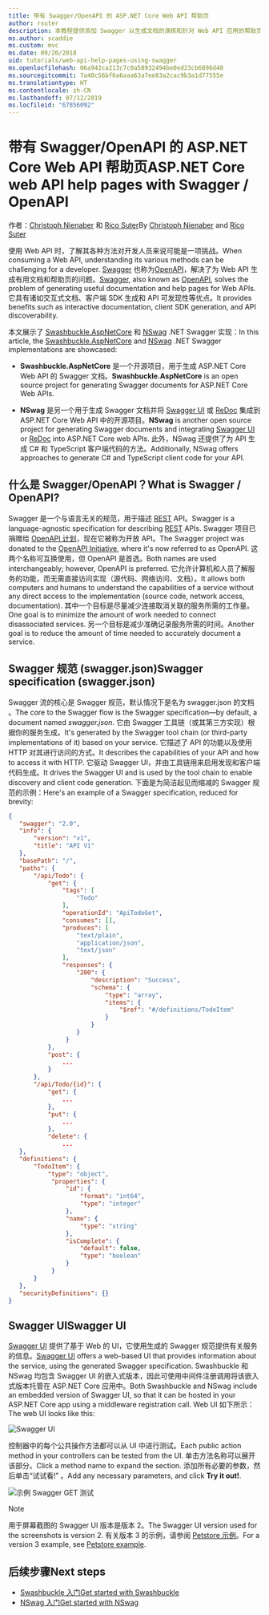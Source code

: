 ```yaml
---
title: 带有 Swagger/OpenAPI 的 ASP.NET Core Web API 帮助页
author: rsuter
description: 本教程提供添加 Swagger 以生成文档的演练和针对 Web API 应用的帮助页。
ms.author: scaddie
ms.custom: mvc
ms.date: 09/20/2018
uid: tutorials/web-api-help-pages-using-swagger
ms.openlocfilehash: 06a942ca213c7c0a58932494be0ed23cb6896d48
ms.sourcegitcommit: 7a40c56bf6a6aaa63a7ee83a2cac9b3a1d77555e
ms.translationtype: HT
ms.contentlocale: zh-CN
ms.lasthandoff: 07/12/2019
ms.locfileid: "67856092"
---
```

# <a name="aspnet-core-web-api-help-pages-with-swagger--openapi"></a><span data-ttu-id="17033-103">带有 Swagger/OpenAPI 的 ASP.NET Core Web API 帮助页</span><span class="sxs-lookup"><span data-stu-id="17033-103">ASP.NET Core web API help pages with Swagger / OpenAPI</span></span>

<span data-ttu-id="17033-104">作者：[Christoph Nienaber](https://twitter.com/zuckerthoben) 和 [Rico Suter](https://blog.rsuter.com/)</span><span class="sxs-lookup"><span data-stu-id="17033-104">By [Christoph Nienaber](https://twitter.com/zuckerthoben) and [Rico Suter](https://blog.rsuter.com/)</span></span>

<span data-ttu-id="17033-105">使用 Web API 时，了解其各种方法对开发人员来说可能是一项挑战。</span><span class="sxs-lookup"><span data-stu-id="17033-105">When consuming a Web API, understanding its various methods can be challenging for a developer.</span></span> <span data-ttu-id="17033-106">[Swagger](https://swagger.io/) 也称为[OpenAPI](https://www.openapis.org/)，解决了为 Web API 生成有用文档和帮助页的问题。</span><span class="sxs-lookup"><span data-stu-id="17033-106">[Swagger](https://swagger.io/), also known as [OpenAPI](https://www.openapis.org/), solves the problem of generating useful documentation and help pages for Web APIs.</span></span> <span data-ttu-id="17033-107">它具有诸如交互式文档、客户端 SDK 生成和 API 可发现性等优点。</span><span class="sxs-lookup"><span data-stu-id="17033-107">It provides benefits such as interactive documentation, client SDK generation, and API discoverability.</span></span>

<span data-ttu-id="17033-108">本文展示了 [Swashbuckle.AspNetCore](https://github.com/domaindrivendev/Swashbuckle.AspNetCore) 和 [NSwag](https://github.com/RicoSuter/NSwag) .NET Swagger 实现：</span><span class="sxs-lookup"><span data-stu-id="17033-108">In this article, the [Swashbuckle.AspNetCore](https://github.com/domaindrivendev/Swashbuckle.AspNetCore) and [NSwag](https://github.com/RicoSuter/NSwag) .NET Swagger implementations are showcased:</span></span>

* <span data-ttu-id="17033-109">**Swashbuckle.AspNetCore** 是一个开源项目，用于生成 ASP.NET Core Web API 的 Swagger 文档。</span><span class="sxs-lookup"><span data-stu-id="17033-109">**Swashbuckle.AspNetCore** is an open source project for generating Swagger documents for ASP.NET Core Web APIs.</span></span>

* <span data-ttu-id="17033-110">**NSwag** 是另一个用于生成 Swagger 文档并将 [Swagger UI](https://swagger.io/swagger-ui/) 或 [ReDoc](https://github.com/Rebilly/ReDoc) 集成到 ASP.NET Core Web API 中的开源项目。</span><span class="sxs-lookup"><span data-stu-id="17033-110">**NSwag** is another open source project for generating Swagger documents and integrating [Swagger UI](https://swagger.io/swagger-ui/) or [ReDoc](https://github.com/Rebilly/ReDoc) into ASP.NET Core web APIs.</span></span> <span data-ttu-id="17033-111">此外，NSwag 还提供了为 API 生成 C# 和 TypeScript 客户端代码的方法。</span><span class="sxs-lookup"><span data-stu-id="17033-111">Additionally, NSwag offers approaches to generate C# and TypeScript client code for your API.</span></span>

## <a name="what-is-swagger--openapi"></a><span data-ttu-id="17033-112">什么是 Swagger/OpenAPI？</span><span class="sxs-lookup"><span data-stu-id="17033-112">What is Swagger / OpenAPI?</span></span>

<span data-ttu-id="17033-113">Swagger 是一个与语言无关的规范，用于描述 [REST](https://en.wikipedia.org/wiki/Representational_state_transfer) API。</span><span class="sxs-lookup"><span data-stu-id="17033-113">Swagger is a language-agnostic specification for describing [REST](https://en.wikipedia.org/wiki/Representational_state_transfer) APIs.</span></span> <span data-ttu-id="17033-114">Swagger 项目已捐赠给 [OpenAPI 计划](https://www.openapis.org/)，现在它被称为开放 API。</span><span class="sxs-lookup"><span data-stu-id="17033-114">The Swagger project was donated to the [OpenAPI Initiative](https://www.openapis.org/), where it's now referred to as OpenAPI.</span></span> <span data-ttu-id="17033-115">这两个名称可互换使用，但 OpenAPI 是首选。</span><span class="sxs-lookup"><span data-stu-id="17033-115">Both names are used interchangeably; however, OpenAPI is preferred.</span></span> <span data-ttu-id="17033-116">它允许计算机和人员了解服务的功能，而无需直接访问实现（源代码、网络访问、文档）。</span><span class="sxs-lookup"><span data-stu-id="17033-116">It allows both computers and humans to understand the capabilities of a service without any direct access to the implementation (source code, network access, documentation).</span></span> <span data-ttu-id="17033-117">其中一个目标是尽量减少连接取消关联的服务所需的工作量。</span><span class="sxs-lookup"><span data-stu-id="17033-117">One goal is to minimize the amount of work needed to connect disassociated services.</span></span> <span data-ttu-id="17033-118">另一个目标是减少准确记录服务所需的时间。</span><span class="sxs-lookup"><span data-stu-id="17033-118">Another goal is to reduce the amount of time needed to accurately document a service.</span></span>

## <a name="swagger-specification-swaggerjson"></a><span data-ttu-id="17033-119">Swagger 规范 (swagger.json)</span><span class="sxs-lookup"><span data-stu-id="17033-119">Swagger specification (swagger.json)</span></span>

<span data-ttu-id="17033-120">Swagger 流的核心是 Swagger 规范，默认情况下是名为 swagger.json 的文档  。</span><span class="sxs-lookup"><span data-stu-id="17033-120">The core to the Swagger flow is the Swagger specification&mdash;by default, a document named *swagger.json*.</span></span> <span data-ttu-id="17033-121">它由 Swagger 工具链（或其第三方实现）根据你的服务生成。</span><span class="sxs-lookup"><span data-stu-id="17033-121">It's generated by the Swagger tool chain (or third-party implementations of it) based on your service.</span></span> <span data-ttu-id="17033-122">它描述了 API 的功能以及使用 HTTP 对其进行访问的方式。</span><span class="sxs-lookup"><span data-stu-id="17033-122">It describes the capabilities of your API and how to access it with HTTP.</span></span> <span data-ttu-id="17033-123">它驱动 Swagger UI，并由工具链用来启用发现和客户端代码生成。</span><span class="sxs-lookup"><span data-stu-id="17033-123">It drives the Swagger UI and is used by the tool chain to enable discovery and client code generation.</span></span> <span data-ttu-id="17033-124">下面是为简洁起见而缩减的 Swagger 规范的示例：</span><span class="sxs-lookup"><span data-stu-id="17033-124">Here's an example of a Swagger specification, reduced for brevity:</span></span>

```json
{
   "swagger": "2.0",
   "info": {
       "version": "v1",
       "title": "API V1"
   },
   "basePath": "/",
   "paths": {
       "/api/Todo": {
           "get": {
               "tags": [
                   "Todo"
               ],
               "operationId": "ApiTodoGet",
               "consumes": [],
               "produces": [
                   "text/plain",
                   "application/json",
                   "text/json"
               ],
               "responses": {
                   "200": {
                       "description": "Success",
                       "schema": {
                           "type": "array",
                           "items": {
                               "$ref": "#/definitions/TodoItem"
                           }
                       }
                   }
                }
           },
           "post": {
               ...
           }
       },
       "/api/Todo/{id}": {
           "get": {
               ...
           },
           "put": {
               ...
           },
           "delete": {
               ...
   },
   "definitions": {
       "TodoItem": {
           "type": "object",
            "properties": {
                "id": {
                    "format": "int64",
                    "type": "integer"
                },
                "name": {
                    "type": "string"
                },
                "isComplete": {
                    "default": false,
                    "type": "boolean"
                }
            }
       }
   },
   "securityDefinitions": {}
}
```

## <a name="swagger-ui"></a><span data-ttu-id="17033-125">Swagger UI</span><span class="sxs-lookup"><span data-stu-id="17033-125">Swagger UI</span></span>

<span data-ttu-id="17033-126">[Swagger UI](https://swagger.io/swagger-ui/) 提供了基于 Web 的 UI，它使用生成的 Swagger 规范提供有关服务的信息。</span><span class="sxs-lookup"><span data-stu-id="17033-126">[Swagger UI](https://swagger.io/swagger-ui/) offers a web-based UI that provides information about the service, using the generated Swagger specification.</span></span> <span data-ttu-id="17033-127">Swashbuckle 和 NSwag 均包含 Swagger UI 的嵌入式版本，因此可使用中间件注册调用将该嵌入式版本托管在 ASP.NET Core 应用中。</span><span class="sxs-lookup"><span data-stu-id="17033-127">Both Swashbuckle and NSwag include an embedded version of Swagger UI, so that it can be hosted in your ASP.NET Core app using a middleware registration call.</span></span> <span data-ttu-id="17033-128">Web UI 如下所示：</span><span class="sxs-lookup"><span data-stu-id="17033-128">The web UI looks like this:</span></span>

![Swagger UI](web-api-help-pages-using-swagger/_static/swagger-ui.png)

<span data-ttu-id="17033-130">控制器中的每个公共操作方法都可以从 UI 中进行测试。</span><span class="sxs-lookup"><span data-stu-id="17033-130">Each public action method in your controllers can be tested from the UI.</span></span> <span data-ttu-id="17033-131">单击方法名称可以展开该部分。</span><span class="sxs-lookup"><span data-stu-id="17033-131">Click a method name to expand the section.</span></span> <span data-ttu-id="17033-132">添加所有必要的参数，然后单击“试试看!”  。</span><span class="sxs-lookup"><span data-stu-id="17033-132">Add any necessary parameters, and click **Try it out!**.</span></span>

![示例 Swagger GET 测试](web-api-help-pages-using-swagger/_static/get-try-it-out.png)

> [!NOTE]
> <span data-ttu-id="17033-134">用于屏幕截图的 Swagger UI 版本是版本 2。</span><span class="sxs-lookup"><span data-stu-id="17033-134">The Swagger UI version used for the screenshots is version 2.</span></span> <span data-ttu-id="17033-135">有关版本 3 的示例，请参阅 [Petstore 示例](https://petstore.swagger.io/)。</span><span class="sxs-lookup"><span data-stu-id="17033-135">For a version 3 example, see [Petstore example](https://petstore.swagger.io/).</span></span>

## <a name="next-steps"></a><span data-ttu-id="17033-136">后续步骤</span><span class="sxs-lookup"><span data-stu-id="17033-136">Next steps</span></span>

* [<span data-ttu-id="17033-137">Swashbuckle 入门</span><span class="sxs-lookup"><span data-stu-id="17033-137">Get started with Swashbuckle</span></span>](xref:tutorials/get-started-with-swashbuckle)
* [<span data-ttu-id="17033-138">NSwag 入门</span><span class="sxs-lookup"><span data-stu-id="17033-138">Get started with NSwag</span></span>](xref:tutorials/get-started-with-nswag)
